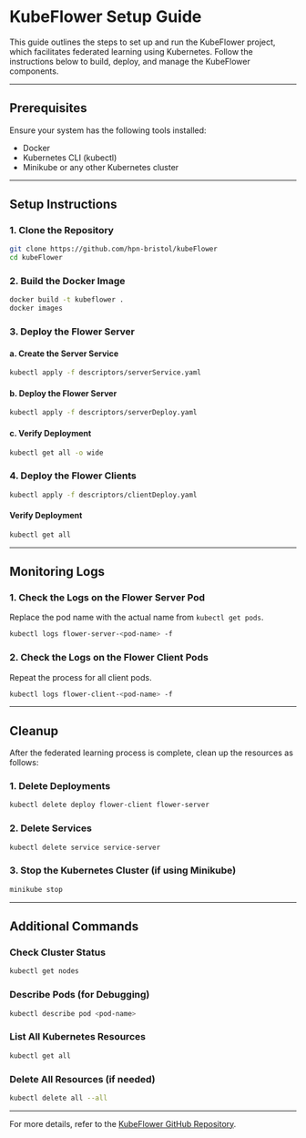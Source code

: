 # KubeFlower Setup Guide

This guide outlines the steps to set up and run the KubeFlower project, which facilitates federated learning using Kubernetes. Follow the instructions below to build, deploy, and manage the KubeFlower components.

---

## Prerequisites

Ensure your system has the following tools installed:
- Docker
- Kubernetes CLI (kubectl)
- Minikube or any other Kubernetes cluster

---

## Setup Instructions

### 1. Clone the Repository
```bash
git clone https://github.com/hpn-bristol/kubeFlower
cd kubeFlower
```

### 2. Build the Docker Image
```bash
docker build -t kubeflower .
docker images
```

### 3. Deploy the Flower Server

#### a. Create the Server Service
```bash
kubectl apply -f descriptors/serverService.yaml
```

#### b. Deploy the Flower Server
```bash
kubectl apply -f descriptors/serverDeploy.yaml
```

#### c. Verify Deployment
```bash
kubectl get all -o wide
```

### 4. Deploy the Flower Clients
```bash
kubectl apply -f descriptors/clientDeploy.yaml
```

#### Verify Deployment
```bash
kubectl get all
```

---

## Monitoring Logs

### 1. Check the Logs on the Flower Server Pod
Replace the pod name with the actual name from `kubectl get pods`.
```bash
kubectl logs flower-server-<pod-name> -f
```

### 2. Check the Logs on the Flower Client Pods
Repeat the process for all client pods.
```bash
kubectl logs flower-client-<pod-name> -f
```

---

## Cleanup

After the federated learning process is complete, clean up the resources as follows:

### 1. Delete Deployments
```bash
kubectl delete deploy flower-client flower-server
```

### 2. Delete Services
```bash
kubectl delete service service-server
```

### 3. Stop the Kubernetes Cluster (if using Minikube)
```bash
minikube stop
```

---

## Additional Commands

### Check Cluster Status
```bash
kubectl get nodes
```

### Describe Pods (for Debugging)
```bash
kubectl describe pod <pod-name>
```

### List All Kubernetes Resources
```bash
kubectl get all
```

### Delete All Resources (if needed)
```bash
kubectl delete all --all
```

---

For more details, refer to the [KubeFlower GitHub Repository](https://github.com/hpn-bristol/kubeFlower).

